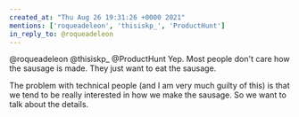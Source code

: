 ```yaml
---
created_at: "Thu Aug 26 19:31:26 +0000 2021"
mentions: ['roqueadeleon', 'thisiskp_', 'ProductHunt']
in_reply_to: @roqueadeleon
---
```


@roqueadeleon @thisiskp_ @ProductHunt Yep. Most people don't care how the sausage is made. They just want to eat the sausage.

The problem with technical people (and I am very much guilty of this) is that we tend to be really interested in how we make the sausage. So we want to talk about the details.